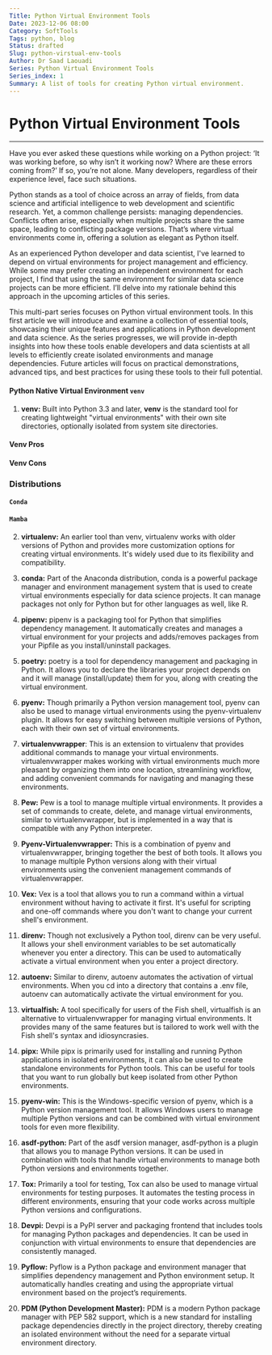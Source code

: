 ```yaml
---
Title: Python Virtual Environment Tools
Date: 2023-12-06 08:00
Category: SoftTools
Tags: python, blog
Status: drafted
Slug: python-virstual-env-tools
Author: Dr Saad Laouadi
Series: Python Virtual Environment Tools
Series_index: 1
Summary: A list of tools for creating Python virtual environment. 
---
```


# Python Virtual Environment Tools
---

Have you ever asked these questions while working on a Python project: ‘It was working before, so why isn’t it working now? Where are these errors coming from?’ If so, you’re not alone. Many developers, regardless of their experience level, face such situations.

Python stands as a tool of choice across an array of fields, from data science and artificial intelligence to web development and scientific research. Yet, a common challenge persists: managing dependencies. Conflicts often arise, especially when multiple projects share the same space, leading to conflicting package versions. That’s where virtual environments come in, offering a solution as elegant as Python itself.

As an experienced Python developer and data scientist, I've learned to depend on virtual environments for project management and efficiency.  While some may prefer creating an independent environment for each project, I find that using the same environment for similar data science projects can be more efficient. I’ll delve into my rationale behind this approach in the upcoming articles of this series.

This multi-part series focuses on Python virtual environment tools.  In  this first article we will introduce and examine a collection of essential tools, showcasing their unique features and applications in Python development and data science. As the series progresses, we will provide in-depth insights into how these tools enable developers and data scientists at all levels to efficiently create isolated environments and manage dependencies. Future articles will focus on practical demonstrations, advanced tips, and best practices for using these tools to their full potential.



#### Python Native Virtual Environment `venv`

1. **venv:** Built into Python 3.3 and later, **venv** is the standard tool for creating lightweight "virtual environments" with their own site directories, optionally isolated from system site directories.

#### Venv Pros


#### Venv Cons


### Distributions 

#### `Conda` 


#### `Mamba`




2. **virtualenv:** An earlier tool than venv, virtualenv works with older versions of Python and provides more customization options for creating virtual environments. It's widely used due to its flexibility and compatibility.

3. **conda:** Part of the Anaconda distribution, conda is a powerful package manager and environment management system that is used to create virtual environments especially for data science projects. It can manage packages not only for Python but for other languages as well, like R.

4. **pipenv:** pipenv is a packaging tool for Python that simplifies dependency management. It automatically creates and manages a virtual environment for your projects and adds/removes packages from your Pipfile as you install/uninstall packages.

5. **poetry:** poetry is a tool for dependency management and packaging in Python. It allows you to declare the libraries your project depends on and it will manage (install/update) them for you, along with creating the virtual environment.

6. **pyenv:** Though primarily a Python version management tool, pyenv can also be used to manage virtual environments using the pyenv-virtualenv plugin. It allows for easy switching between multiple versions of Python, each with their own set of virtual environments.

7. **virtualenvwrapper**: This is an extension to virtualenv that provides additional commands to manage your virtual environments. virtualenvwrapper makes working with virtual environments much more pleasant by organizing them into one location, streamlining workflow, and adding convenient commands for navigating and managing these environments.

8. **Pew:** Pew is a tool to manage multiple virtual environments. It provides a set of commands to create, delete, and manage virtual environments, similar to virtualenvwrapper, but is implemented in a way that is compatible with any Python interpreter.

9. **Pyenv-Virtualenvwrapper:** This is a combination of pyenv and virtualenvwrapper, bringing together the best of both tools. It allows you to manage multiple Python versions along with their virtual environments using the convenient management commands of virtualenvwrapper.

10. **Vex:** Vex is a tool that allows you to run a command within a virtual environment without having to activate it first. It's useful for scripting and one-off commands where you don't want to change your current shell's environment.

11. **direnv:** Though not exclusively a Python tool, direnv can be very useful. It allows your shell environment variables to be set automatically whenever you enter a directory. This can be used to automatically activate a virtual environment when you enter a project directory.

12. **autoenv:** Similar to direnv, autoenv automates the activation of virtual environments. When you cd into a directory that contains a .env file, autoenv can automatically activate the virtual environment for you.

13. **virtualfish:** A tool specifically for users of the Fish shell, virtualfish is an alternative to virtualenvwrapper for managing virtual environments. It provides many of the same features but is tailored to work well with the Fish shell's syntax and idiosyncrasies.

14. **pipx:** While pipx is primarily used for installing and running Python applications in isolated environments, it can also be used to create standalone environments for Python tools. This can be useful for tools that you want to run globally but keep isolated from other Python environments.

15. **pyenv-win:** This is the Windows-specific version of pyenv, which is a Python version management tool. It allows Windows users to manage multiple Python versions and can be combined with virtual environment tools for even more flexibility.

16. **asdf-python:** Part of the asdf version manager, asdf-python is a plugin that allows you to manage Python versions. It can be used in combination with tools that handle virtual environments to manage both Python versions and environments together.

17. **Tox:** Primarily a tool for testing, Tox can also be used to manage virtual environments for testing purposes. It automates the testing process in different environments, ensuring that your code works across multiple Python versions and configurations.

18. **Devpi:** Devpi is a PyPI server and packaging frontend that includes tools for managing Python packages and dependencies. It can be used in conjunction with virtual environments to ensure that dependencies are consistently managed.

19. **Pyflow:** Pyflow is a Python package and environment manager that simplifies dependency management and Python environment setup. It automatically handles creating and using the appropriate virtual environment based on the project’s requirements.

20. **PDM (Python Development Master):** PDM is a modern Python package manager with PEP 582 support, which is a new standard for installing package dependencies directly in the project directory, thereby creating an isolated environment without the need for a separate virtual environment directory.
